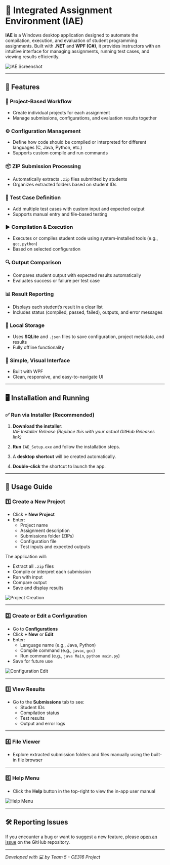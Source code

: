 # 📘 Integrated Assignment Environment (IAE)

**IAE** is a Windows desktop application designed to automate the compilation, execution, and evaluation of student programming assignments. Built with **.NET** and **WPF (C#)**, it provides instructors with an intuitive interface for managing assignments, running test cases, and viewing results efficiently.

![IAE Screenshot](https://github.com/user-attachments/assets/3c4fe596-0ae1-4dbc-ac33-5aaa3d72d4f7)

---

## 🚀 Features

### 📂 Project-Based Workflow
- Create individual projects for each assignment  
- Manage submissions, configurations, and evaluation results together

### ⚙️ Configuration Management
- Define how code should be compiled or interpreted for different languages (C, Java, Python, etc.)  
- Supports custom compile and run commands

### 📦 ZIP Submission Processing
- Automatically extracts `.zip` files submitted by students  
- Organizes extracted folders based on student IDs

### 🧪 Test Case Definition
- Add multiple test cases with custom input and expected output  
- Supports manual entry and file-based testing

### ▶️ Compilation & Execution
- Executes or compiles student code using system-installed tools (e.g., `gcc`, `python`)  
- Based on selected configuration

### 🔍 Output Comparison
- Compares student output with expected results automatically  
- Evaluates success or failure per test case

### 📊 Result Reporting
- Displays each student’s result in a clear list  
- Includes status (compiled, passed, failed), outputs, and error messages

### 💾 Local Storage
- Uses **SQLite** and `.json` files to save configuration, project metadata, and results  
- Fully offline functionality

### 🧭 Simple, Visual Interface
- Built with WPF  
- Clean, responsive, and easy-to-navigate UI

---

## 🖥️ Installation and Running

### ✅ Run via Installer (Recommended)

1. **Download the installer:**  
   _IAE Installer Release_ *(Replace this with your actual GitHub Releases link)*

2. **Run** `IAE_Setup.exe` and follow the installation steps.

3. A **desktop shortcut** will be created automatically.

4. **Double-click** the shortcut to launch the app.

---

## 🧪 Usage Guide

### 1️⃣ Create a New Project
- Click **+ New Project**
- Enter:
  - Project name
  - Assignment description
  - Submissions folder (ZIPs)
  - Configuration file
  - Test inputs and expected outputs

The application will:
- Extract all `.zip` files  
- Compile or interpret each submission  
- Run with input  
- Compare output  
- Save and display results

![Project Creation](https://github.com/user-attachments/assets/d347325e-f888-47a5-a527-669070f70f0e)

---

### 2️⃣ Create or Edit a Configuration
- Go to **Configurations**
- Click **+ New** or **Edit**
- Enter:
  - Language name (e.g., Java, Python)
  - Compile command (e.g., `javac`, `gcc`)
  - Run command (e.g., `java Main`, `python main.py`)
- Save for future use

![Configuration Edit](https://github.com/user-attachments/assets/aed86c00-e2b8-4a48-83b6-f59e9995be74)

---

### 3️⃣ View Results
- Go to the **Submissions** tab to see:
  - Student IDs
  - Compilation status
  - Test results
  - Output and error logs

---

### 4️⃣ File Viewer
- Explore extracted submission folders and files manually using the built-in file browser

---

### 5️⃣ Help Menu
- Click the **Help** button in the top-right to view the in-app user manual

![Help Menu](https://github.com/user-attachments/assets/02a5f74f-5b12-4cf0-81de-b4fc570a492b)

---

## 🛠️ Reporting Issues

If you encounter a bug or want to suggest a new feature, please [open an issue](https://github.com/your-repo/issues) on the GitHub repository.

---

_Developed with 💻 by Team 5 - CE316 Project_
